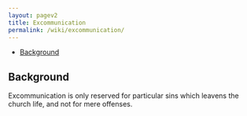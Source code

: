 ```yaml
---
layout: pagev2
title: Excommunication
permalink: /wiki/excommunication/
---
```

- [Background](#background)

## Background

Excommunication is only reserved for particular sins which leavens the church life, and not for mere offenses.